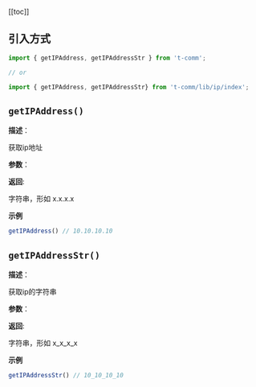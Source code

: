 [[toc]]

## 引入方式

```ts
import { getIPAddress, getIPAddressStr } from 't-comm';

// or

import { getIPAddress, getIPAddressStr} from 't-comm/lib/ip/index';
```


## `getIPAddress()` 


**描述**：<p>获取ip地址</p>

**参数**：

**返回**: <p>字符串，形如 x.x.x.x</p>

**示例**

```ts
getIPAddress() // 10.10.10.10
```
<a name="getIPAddressStr"></a>

## `getIPAddressStr()` 


**描述**：<p>获取ip的字符串</p>

**参数**：

**返回**: <p>字符串，形如 x_x_x_x</p>

**示例**

```ts
getIPAddressStr() // 10_10_10_10
```
